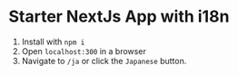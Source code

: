 # Starter NextJs App with i18n

1. Install with `npm i`
2. Open `localhost:300` in a browser
3. Navigate to `/ja` or click the `Japanese` button.

